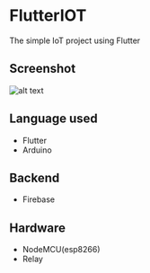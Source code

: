 # FlutterIOT
The simple IoT project using Flutter

## Screenshot

![alt text](https://github.com/brinesoftwares/FlutterIOT/blob/master/screenshots/app_screenshot.jpeg?raw=true)

## Language used

  - Flutter
  - Arduino
  
## Backend

  - Firebase
  
## Hardware

  - NodeMCU(esp8266)
  - Relay
 
